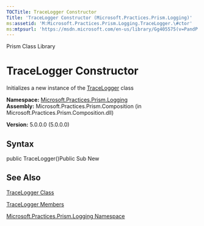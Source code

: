 ```yaml
---
TOCTitle: TraceLogger Constructor
Title: 'TraceLogger Constructor (Microsoft.Practices.Prism.Logging)'
ms:assetid: 'M:Microsoft.Practices.Prism.Logging.TraceLogger.\#ctor'
ms:mtpsurl: 'https://msdn.microsoft.com/en-us/library/Gg405575(v=PandP.50)'
---
```


Prism Class Library

TraceLogger Constructor
=======================

Initializes a new instance of the [TraceLogger](https://msdn.microsoft.com/library/microsoft.practices.prism.logging.tracelogger) class

**Namespace:** [Microsoft.Practices.Prism.Logging](https://msdn.microsoft.com/library/microsoft.practices.prism.logging)
**Assembly:** Microsoft.Practices.Prism.Composition (in Microsoft.Practices.Prism.Composition.dll)

**Version:** 5.0.0.0 (5.0.0.0)

## Syntax


public TraceLogger()Public Sub New

See Also
--------


[TraceLogger Class](https://msdn.microsoft.com/library/microsoft.practices.prism.logging.tracelogger)

[TraceLogger Members](https://msdn.microsoft.com/allmembers.t:microsoft.practices.prism.logging.tracelogger)

[Microsoft.Practices.Prism.Logging Namespace](https://msdn.microsoft.com/library/microsoft.practices.prism.logging)
